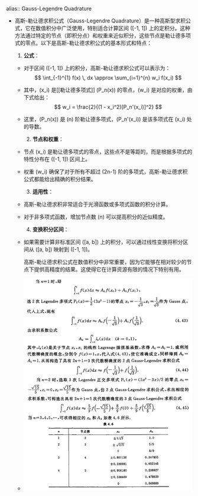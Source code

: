 alias:: Gauss-Legendre Quadrature

- 高斯-勒让德求积公式（Gauss-Legendre Quadrature）是一种高斯型求积公式，它在数值积分中广泛使用，特别适合计算区间 \([-1, 1]\) 上的定积分。这种方法通过特定的节点（即积分点）和权重来近似积分，这些节点是勒让德多项式的零点。以下是高斯-勒让德求积公式的基本形式和特点：
  
  1. **公式**：
	- 对于区间 \([-1, 1]\) 上的积分，高斯-勒让德求积公式可以表示为：
	  $$ \int_{-1}^{1} f(x) \, dx \approx \sum_{i=1}^{n} w_i f(x_i) $$
	- 其中，\(x_i\) 是[[勒让德多项式]] \(P_n(x)\) 的零点，\(w_i\) 是对应的权重，由下式给出：
	  $$ w_i = \frac{2}{(1 - x_i^2)[P_n'(x_i)]^2} $$
	- 这里，\(P_n(x)\) 是 \(n\) 阶勒让德多项式，\(P_n'(x_i)\) 是该多项式在 \(x_i\) 处的导数。
	  
	  2. **节点和权重**：
	- 节点 \(x_i\) 是勒让德多项式的零点，这些点不是等距的，而是根据多项式的特性分布在 \([-1, 1]\) 区间上。
	- 权重 \(w_i\) 确保了对于所有不超过 \(2n-1\) 阶的多项式，高斯-勒让德求积公式都能给出精确的积分结果。
	  
	  3. **适用性**：
	- 高斯-勒让德求积非常适合于光滑函数或多项式函数的积分计算。
	- 对于非多项式函数，增加节点数 \(n\) 可以提高积分的近似精度。
	  
	  4. **变换积分区间**：
	- 如果需要计算非标准区间 \([a, b]\) 上的积分，可以通过线性变换将积分区间从 \([a, b]\) 映射到 \([-1, 1]\)。
	  
	  高斯-勒让德求积公式在数值积分中非常重要，因为它能够在相对较少的节点下提供高精度的结果。这使得它在计算资源有限的情况下特别有用。
	- ![image.png](../assets/image_1705610275081_0.png)